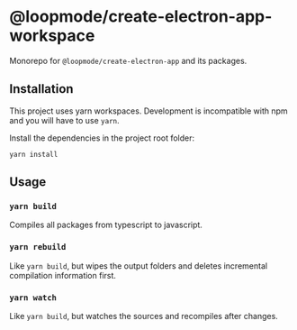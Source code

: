 # @loopmode/create-electron-app-workspace

Monorepo for `@loopmode/create-electron-app` and its packages.

## Installation

This project uses yarn workspaces. Development is incompatible with npm and you will have to use `yarn`.

Install the dependencies in the project root folder:

```
yarn install
```

## Usage

### `yarn build`

Compiles all packages from typescript to javascript.

### `yarn rebuild`

Like `yarn build`, but wipes the output folders and deletes incremental compilation information first.

### `yarn watch`

Like `yarn build`, but watches the sources and recompiles after changes.
